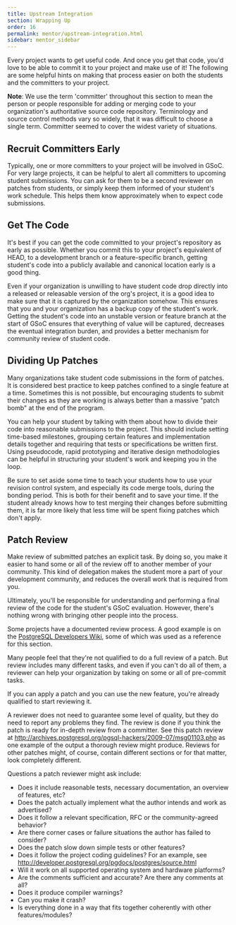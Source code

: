```yaml
---
title: Upstream Integration
section: Wrapping Up
order: 16
permalink: mentor/upstream-integration.html
sidebar: mentor_sidebar
---
```


Every project wants to get useful code. And once you get that code, you'd love to be able to commit it to your project and make use of it! The following are some helpful hints on making that process easier on both the students and the committers to your project.

**Note**: We use the term 'committer' throughout this section to mean the person or people responsible for adding or merging code to your organization's authoritative source code repository. Terminology and source control methods vary so widely, that it was difficult to choose a single term. Committer seemed to cover the widest variety of situations.

## Recruit Committers Early

Typically, one or more committers to your project will be involved in GSoC. For very large projects, it can be helpful to alert all committers to upcoming student submissions. You can ask for them to be a second reviewer on patches from students, or simply keep them informed of your student's work schedule. This helps them know approximately when to expect code submissions.

## Get The Code

It's best if you can get the code committed to your project's repository as early as possible. Whether you commit this to your project's equivalent of HEAD, to a development branch or a feature-specific branch, getting student's code into a publicly available and canonical location early is a good thing.

Even if your organization is unwilling to have student code drop directly into a released or releasable version of the org's project, it is a good idea to make sure that it is captured by the organization somehow. This ensures that you and your organization has a backup copy of the student's work. Getting the student's code into an unstable version or feature branch at the start of GSoC ensures that everything of value will be captured, decreases the eventual integration burden, and provides a better mechanism for community review of student code.

## Dividing Up Patches

Many organizations take student code submissions in the form of patches.  It is considered best practice to keep patches confined to a single feature at a time. Sometimes this is not possible, but encouraging students to submit their changes as they are working is always better than a massive "patch bomb" at the end of the program.

You can help your student by talking with them about how to divide their code into reasonable submissions to the project. This should include setting time-based milestones, grouping certain features and implementation details together and requiring that tests or specifications be written first. Using pseudocode, rapid prototyping and iterative design methodologies can be helpful in structuring your student's work and keeping you in the loop.

Be sure to set aside some time to teach your students how to use your revision control system, and especially its code merge tools, during the bonding period. This is both for their benefit and to save your time. If the student already knows how to test merging their changes before submitting them, it is far more likely that less time will be spent fixing patches which don't apply.

## Patch Review

Make review of submitted patches an explicit task. By doing so, you make it easier to hand some or all of the review off to another member of your community. This kind of delegation makes the student more a part of your development community, and reduces the overall work that is required from you.

Ultimately, you'll be responsible for understanding and performing a final review of the code for the student's GSoC evaluation. However, there's nothing wrong with bringing other people into the process.

Some projects have a documented review process. A good example is on the [PostgreSQL Developers Wiki](http://wiki.postgresql.org/wiki/Reviewing_a_Patch), some of which was used as a reference for this section.

Many people feel that they're not qualified to do a full review of a patch. But review includes many different tasks, and even if you can't do all of them, a reviewer can help your organization by taking on some or all of pre-commit tasks.

If you can apply a patch and you can use the new feature, you're already qualified to start reviewing it.

A reviewer does not need to guarantee some level of quality, but they do need to report any problems they find. The review is done if you think the patch is ready for in-depth review from a committer. See this patch review at <http://archives.postgresql.org/pgsql-hackers/2009-07/msg01103.php> as one example of the output a thorough review might produce. Reviews for other patches might, of course, contain different sections or for that matter, look completely different.

Questions a patch reviewer might ask include:

* Does it include reasonable tests, necessary documentation, an overview of features, etc?
* Does the patch actually implement what the author intends and work as advertised?
* Does it follow a relevant specification, RFC or the community-agreed behavior?
* Are there corner cases or failure situations the author has failed to consider?
* Does the patch slow down simple tests or other features?
* Does it follow the project coding guidelines? For an example, see <http://developer.postgresql.org/pgdocs/postgres/source.html>
* Will it work on all supported operating system and hardware platforms?
* Are the comments sufficient and accurate? Are there any comments at all?
* Does it produce compiler warnings?
* Can you make it crash?
* Is everything done in a way that fits together coherently with other features/modules?
